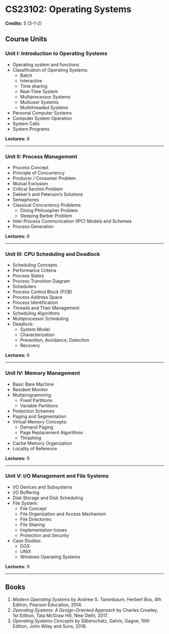 # CS23102: Operating Systems  
**Credits:** 5 (3-1-2)

## Course Units

### Unit I: Introduction to Operating Systems
- Operating system and functions
- Classification of Operating Systems:
  - Batch
  - Interactive
  - Time sharing
  - Real-Time System
  - Multiprocessor Systems
  - Multiuser Systems
  - Multithreaded Systems
- Personal Computer Systems
- Computer System Operation
- System Calls
- System Programs

**Lectures:** 8

---

### Unit II: Process Management
- Process Concept
- Principle of Concurrency
- Producer / Consumer Problem
- Mutual Exclusion
- Critical Section Problem
- Dekker’s and Peterson’s Solutions
- Semaphores
- Classical Concurrency Problems:
  - Dining Philosopher Problem
  - Sleeping Barber Problem
- Inter Process Communication (IPC) Models and Schemes
- Process Generation

**Lectures:** 8

---

### Unit III: CPU Scheduling and Deadlock
- Scheduling Concepts
- Performance Criteria
- Process States
- Process Transition Diagram
- Schedulers
- Process Control Block (PCB)
- Process Address Space
- Process Identification
- Threads and Their Management
- Scheduling Algorithms
- Multiprocessor Scheduling
- Deadlock:
  - System Model
  - Characterization
  - Prevention, Avoidance, Detection
  - Recovery

**Lectures:** 8

---

### Unit IV: Memory Management
- Basic Bare Machine
- Resident Monitor
- Multiprogramming:
  - Fixed Partitions
  - Variable Partitions
- Protection Schemes
- Paging and Segmentation
- Virtual Memory Concepts:
  - Demand Paging
  - Page Replacement Algorithms
  - Thrashing
- Cache Memory Organization
- Locality of Reference

**Lectures:** 9

---

### Unit V: I/O Management and File Systems
- I/O Devices and Subsystems
- I/O Buffering
- Disk Storage and Disk Scheduling
- File System:
  - File Concept
  - File Organization and Access Mechanism
  - File Directories
  - File Sharing
  - Implementation Issues
  - Protection and Security
- Case Studies:
  - DOS
  - UNIX
  - Windows Operating Systems

**Lectures:** 9

---

## Books

1. *Modern Operating Systems* by Andrew S. Tanenbaum, Herbert Bos, 4th Edition, Pearson Education, 2014.
2. *Operating Systems: A Design-Oriented Approach* by Charles Crowley, 1st Edition, Tata McGraw Hill, New Delhi, 2017.
3. *Operating Systems Concepts* by Silberschatz, Galvin, Gagne, 10th Edition, John Wiley and Sons, 2018.
